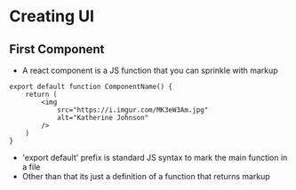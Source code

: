 # Creating UI

## First Component
- A react component is a JS function that you can sprinkle with markup

```
export default function ComponentName() {
    return (
        <img
            src="https://i.imgur.com/MK3eW3Am.jpg"
            alt="Katherine Johnson"
        />
    )
}
```

- 'export default' prefix is standard JS syntax to mark the main function in a file
- Other than that its just a definition of a function that returns markup

```

